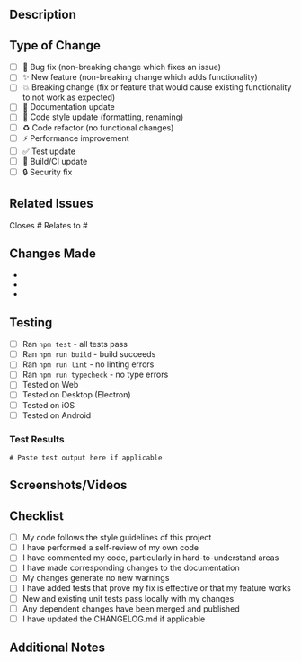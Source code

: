 ## Description

<!-- Provide a brief description of the changes in this PR -->

## Type of Change

<!-- Mark the relevant option with an "x" -->

- [ ] 🐛 Bug fix (non-breaking change which fixes an issue)
- [ ] ✨ New feature (non-breaking change which adds functionality)
- [ ] 💥 Breaking change (fix or feature that would cause existing functionality to not work as expected)
- [ ] 📝 Documentation update
- [ ] 🎨 Code style update (formatting, renaming)
- [ ] ♻️ Code refactor (no functional changes)
- [ ] ⚡ Performance improvement
- [ ] ✅ Test update
- [ ] 🔧 Build/CI update
- [ ] 🔒 Security fix

## Related Issues

<!-- Link to related issues using #issue_number -->

Closes #
Relates to #

## Changes Made

<!-- Describe the changes in detail -->

-
-
-

## Testing

<!-- Describe how you tested your changes -->

- [ ] Ran `npm test` - all tests pass
- [ ] Ran `npm run build` - build succeeds
- [ ] Ran `npm run lint` - no linting errors
- [ ] Ran `npm run typecheck` - no type errors
- [ ] Tested on Web
- [ ] Tested on Desktop (Electron)
- [ ] Tested on iOS
- [ ] Tested on Android

### Test Results

```
# Paste test output here if applicable
```

## Screenshots/Videos

<!-- If applicable, add screenshots or videos to demonstrate the changes -->

## Checklist

- [ ] My code follows the style guidelines of this project
- [ ] I have performed a self-review of my own code
- [ ] I have commented my code, particularly in hard-to-understand areas
- [ ] I have made corresponding changes to the documentation
- [ ] My changes generate no new warnings
- [ ] I have added tests that prove my fix is effective or that my feature works
- [ ] New and existing unit tests pass locally with my changes
- [ ] Any dependent changes have been merged and published
- [ ] I have updated the CHANGELOG.md if applicable

## Additional Notes

<!-- Add any additional notes or context about the PR -->
